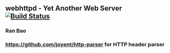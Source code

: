## webhttpd - Yet Another Web Server [![Build Status](https://travis-ci.org/eamars/webserver.svg?branch=master)](https://travis-ci.org/eamars/webserver)

### Ran Bao
### https://github.com/joyent/http-parser for HTTP header parser
